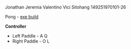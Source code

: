 Jonathan Jeremia Valentino Vici Sitohang 149251970101-26

Pong - [exe build](https://github.com/hazekezia/JonathanJeremiaVVS-149251970101-26-Pong/tree/build/Build)

**Controller**
- Left Paddle - A Q
- Right Paddle - O L
 

